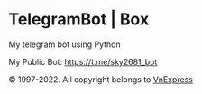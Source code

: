 # TelegramBot | Box
My telegram bot using Python

My Public Bot: https://t.me/sky2681_bot 

© 1997-2022. All copyright belongs to <a href="https://vnexpress.net/">VnExpress</a>
